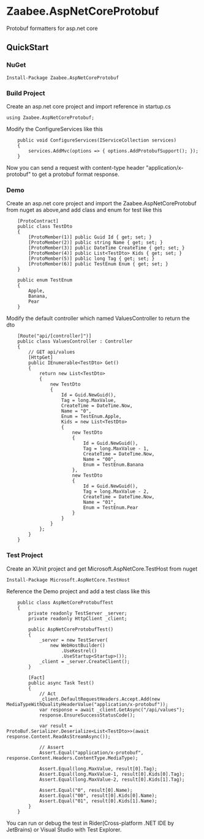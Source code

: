 # Zaabee.AspNetCoreProtobuf

Protobuf formatters for asp.net core

## QuickStart

### NuGet

    Install-Package Zaabee.AspNetCoreProtobuf

### Build Project

Create an asp.net core project and import reference in startup.cs

    using Zaabee.AspNetCoreProtobuf;

Modify the ConfigureServices like this

```CSharp
    public void ConfigureServices(IServiceCollection services)
    {
        services.AddMvc(options => { options.AddProtobufSupport(); });
    }
```

Now you can send a request with content-type header "application/x-protobuf" to get a protobuf format response.

### Demo

Create an asp.net core project and import the Zaabee.AspNetCoreProtobuf from nuget as above,and add class and enum for test like this

```CSharp
    [ProtoContract]
    public class TestDto
    {
        [ProtoMember(1)] public Guid Id { get; set; }
        [ProtoMember(2)] public string Name { get; set; }
        [ProtoMember(3)] public DateTime CreateTime { get; set; }
        [ProtoMember(4)] public List<TestDto> Kids { get; set; }
        [ProtoMember(5)] public long Tag { get; set; }
        [ProtoMember(6)] public TestEnum Enum { get; set; }
    }

    public enum TestEnum
    {
        Apple,
        Banana,
        Pear
    }
```

Modify the default controller which named ValuesController to return the dto

```CSharp
    [Route("api/[controller]")]
    public class ValuesController : Controller
    {
        // GET api/values
        [HttpGet]
        public IEnumerable<TestDto> Get()
        {
            return new List<TestDto>
            {
                new TestDto
                {
                    Id = Guid.NewGuid(),
                    Tag = long.MaxValue,
                    CreateTime = DateTime.Now,
                    Name = "0",
                    Enum = TestEnum.Apple,
                    Kids = new List<TestDto>
                    {
                        new TestDto
                        {
                            Id = Guid.NewGuid(),
                            Tag = long.MaxValue - 1,
                            CreateTime = DateTime.Now,
                            Name = "00",
                            Enum = TestEnum.Banana
                        },
                        new TestDto
                        {
                            Id = Guid.NewGuid(),
                            Tag = long.MaxValue - 2,
                            CreateTime = DateTime.Now,
                            Name = "01",
                            Enum = TestEnum.Pear
                        }
                    }
                }
            };
        }
    }
```

### Test Project

Create an XUnit project and get Microsoft.AspNetCore.TestHost from nuget

    Install-Package Microsoft.AspNetCore.TestHost

Reference the Demo project and add a test class like this

```CSharp
    public class AspNetCoreProtobufTest
    {
        private readonly TestServer _server;
        private readonly HttpClient _client;

        public AspNetCoreProtobufTest()
        {
            _server = new TestServer(
                new WebHostBuilder()
                    .UseKestrel()
                    .UseStartup<Startup>());
            _client = _server.CreateClient();
        }

        [Fact]
        public async Task Test()
        {
            // Act
            _client.DefaultRequestHeaders.Accept.Add(new MediaTypeWithQualityHeaderValue("application/x-protobuf"));
            var response = await _client.GetAsync("/api/values");
            response.EnsureSuccessStatusCode();

            var result = ProtoBuf.Serializer.Deserialize<List<TestDto>>(await response.Content.ReadAsStreamAsync());

            // Assert
            Assert.Equal("application/x-protobuf", response.Content.Headers.ContentType.MediaType);

            Assert.Equal(long.MaxValue, result[0].Tag);
            Assert.Equal(long.MaxValue-1, result[0].Kids[0].Tag);
            Assert.Equal(long.MaxValue-2, result[0].Kids[1].Tag);

            Assert.Equal("0", result[0].Name);
            Assert.Equal("00", result[0].Kids[0].Name);
            Assert.Equal("01", result[0].Kids[1].Name);
        }
    }
```

You can run or debug the test in Rider(Cross-platform .NET IDE by JetBrains) or Visual Studio with Test Explorer.
